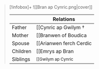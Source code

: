 > [!infobox]+
> ![[Bran ap Cynric.png|cover]]
> 
> || Relations   |
> | ---- | ---- |
> | Father | [[Cynric ap Gwilym †|Cynric ap Gwilym †]] |
> | Mother | [[Branwen of Boudica|Branwen of Boudica]] |
> | Spouse | [[Arianwen ferch Cerdic|Arianwen ferch Cerdic]] |
> | Children| [[Emrys ap Bran|Emrys ap Bran]], [[Seren ferch Arianwen|Seren ferch Arianwen]] |
> | Siblings | <small>[[Gwilym ap Cynric|Gwilym ap Cynric]] (younger sister), [[Elowen ferch Branwen †|Elowen ferch Branwen †]] (younger sister)</small> |